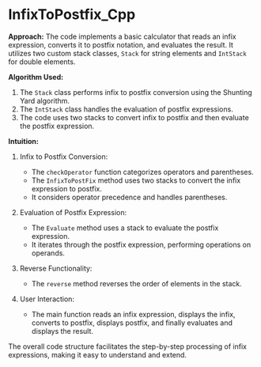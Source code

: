 # InfixToPostfix_Cpp

**Approach:**
The code implements a basic calculator that reads an infix expression, converts it to postfix notation, and evaluates the result. It utilizes two custom stack classes, `Stack` for string elements and `IntStack` for double elements.

**Algorithm Used:**
1. The `Stack` class performs infix to postfix conversion using the Shunting Yard algorithm.
2. The `IntStack` class handles the evaluation of postfix expressions.
3. The code uses two stacks to convert infix to postfix and then evaluate the postfix expression.

**Intuition:**
1. Infix to Postfix Conversion:
   - The `checkOperator` function categorizes operators and parentheses.
   - The `InfixToPostFix` method uses two stacks to convert the infix expression to postfix.
   - It considers operator precedence and handles parentheses.

2. Evaluation of Postfix Expression:
   - The `Evaluate` method uses a stack to evaluate the postfix expression.
   - It iterates through the postfix expression, performing operations on operands.

3. Reverse Functionality:
   - The `reverse` method reverses the order of elements in the stack.

4. User Interaction:
   - The main function reads an infix expression, displays the infix, converts to postfix, displays postfix, and finally evaluates and displays the result.

The overall code structure facilitates the step-by-step processing of infix expressions, making it easy to understand and extend.
